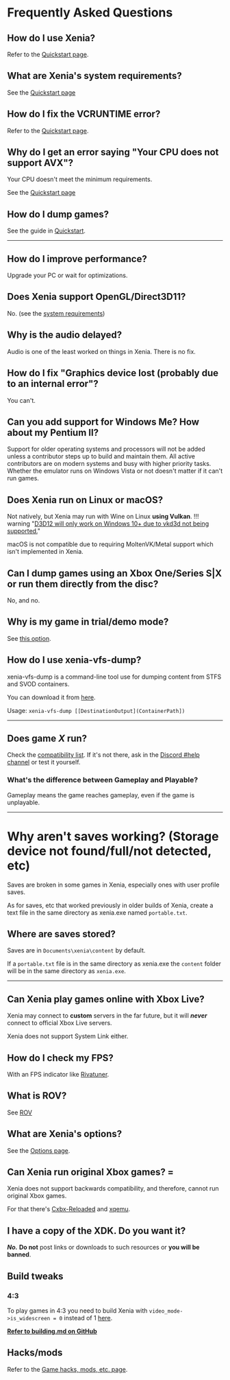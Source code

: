 # Frequently Asked Questions

## How do I use Xenia?

Refer to the [Quickstart page](quickstart/index.md).

## What are Xenia's system requirements?

See the [Quickstart page](quickstart/system_requirements.md)

## How do I fix the VCRUNTIME error?

Refer to the [Quickstart page](quickstart/index.md).

## Why do I get an error saying "Your CPU does not support AVX"?

Your CPU doesn't meet the minimum requirements.

See the [Quickstart page](quickstart/system_requirements.md)

## How do I dump games?

See the guide in [Quickstart](quickstart/dumping.md).

---

## How do I improve performance?

Upgrade your PC or wait for optimizations.

## Does Xenia support OpenGL/Direct3D11?

No. (see the [system requirements](https://github.com/xenia-project/xenia/wiki/Quickstart#system-requirements))

## Why is the audio delayed?

Audio is one of the least worked on things in Xenia. There is no fix.

## How do I fix "Graphics device lost (probably due to an internal error"?

You can't.

## Can you add support for Windows Me? How about my Pentium II?

Support for older operating systems and processors will not be added unless a
contributor steps up to build and maintain them. All active contributors are on
modern systems and busy with higher priority tasks. Whether the emulator runs on
Windows Vista or not doesn't matter if it can't run games.

## Does Xenia run on Linux or macOS?

Not natively, but Xenia may run with Wine on Linux **using Vulkan**.
!!! warning "[D3D12 will only work on Windows 10+ due to vkd3d not being supported.](https://github.com/xenia-project/xenia/wiki/Quickstart#minimum)"

macOS is not compatible due to requiring MoltenVK/Metal support which isn't implemented in Xenia.

## Can I dump games using an Xbox One/Series S|X or run them directly from the disc?

No, and no.

## Why is my game in trial/demo mode?

See [this option](https://github.com/xenia-project/xenia/wiki/Options#Run_games_as_fullactivated).

## How do I use xenia-vfs-dump?
xenia-vfs-dump is a command-line tool use for dumping content from STFS and SVOD containers.

You can download it from [here](https://github.com/xenia-project/release-builds-windows/releases/latest/xenia.zip).

Usage: `xenia-vfs-dump [[DestinationOutput](ContainerPath])`

---

## Does game *X* run?
Check the [compatibility list](https://github.com/xenia-project/game-compatibility#game-compatibility). If it's not there, ask in the [Discord #help channel](https://discord.gg/Q9mxZf9) or test it yourself.

### What's the difference between Gameplay and Playable?
Gameplay means the game reaches gameplay, even if the game is unplayable.

---

# Why aren't saves working? (Storage device not found/full/not detected, etc)

Saves are broken in some games in Xenia, especially ones with user profile saves.

As for saves, etc that worked previously in older builds of Xenia, create a text file in the same directory as xenia.exe named `portable.txt`.

## Where are saves stored?

Saves are in `Documents\xenia\content` by default.

If a `portable.txt` file is in the same directory as xenia.exe the `content` folder will be in the same directory as `xenia.exe`.

<!---
# How do I transfer saves to/from Xenia?
--->

---

## Can Xenia play games online with Xbox Live?

Xenia may connect to **custom** servers in the far future, but it will ***never*** connect to official Xbox Live servers.

Xenia does not support System Link either.

## How do I check my FPS?

With an FPS indicator like [Rivatuner](https://www.guru3d.com/files-details/rtss-rivatuner-statistics-server-download.html).

## What is ROV?

See [ROV](https://github.com/xenia-project/xenia/wiki/ROV)

## What are Xenia's options?

See the [Options page](https://github.com/xenia-project/xenia/Options).

## Can Xenia run original Xbox games? =

Xenia does not support backwards compatibility, and therefore, cannot run original Xbox games.

For that there's [Cxbx-Reloaded](https://github.com/Cxbx-Reloaded/Cxbx-Reloaded) and [xqemu](https://github.com/xqemu/xqemu).

## I have a copy of the XDK. Do you want it?

***No.*** **Do not** post links or downloads to such resources or **you will be banned**.

## Build tweaks
### 4:3

To play games in 4:3 you need to build Xenia with `video_mode->is_widescreen = 0` instead of 1 [here](https://github.com/xenia-project/xenia/blob/master/src/xenia/kernel/xboxkrnl/xboxkrnl_video.cc#L138).

**[Refer to building.md on GitHub](https://github.com/xenia-project/xenia/blob/master/docs/building.md)**

## Hacks/mods

Refer to the [Game hacks, mods, etc. page](https://github.com/xenia-project/xenia/wiki/Game-hacks,-mods,-etc).
